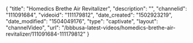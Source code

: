 {
    "title": "Homedics Brethe Air Revitalizer",
    "description": "",
    "channelid": "111091684",
    "videoid": "111179812",
    "date_created": "1502923219",
    "date_modified": "1504049176",
    "type": "captivate",
    "layout": "channelVideo",
    "url": "\/bbbusa-latest-videos\/homedics-brethe-air-revitalizer\/111091684-111179812"
}